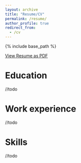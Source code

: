 ```yaml
---
layout: archive
title: "Resume/CV"
permalink: /resume/
author_profile: true
redirect_from:
  - /cv
---
```


{% include base_path %}

<div class="resume-download-links">
  <a href="{{ base_path }}/files/resume.pdf" class="btn btn--primary">View Resume as PDF</a>
</div>

Education
======
//todo

Work experience
======
//todo
  
Skills
======
//todo

<!-- Publications
======
  <ul>{% for post in site.publications reversed %}
    {% include archive-single-cv.html %}
  {% endfor %}</ul>
  
Talks
======
  <ul>{% for post in site.talks reversed %}
    {% include archive-single-talk-cv.html  %}
  {% endfor %}</ul>
  
Teaching
======
  <ul>{% for post in site.teaching reversed %}
    {% include archive-single-cv.html %}
  {% endfor %}</ul>
  
Service and leadership
======
* Currently signed in to 43 different slack teams -->
